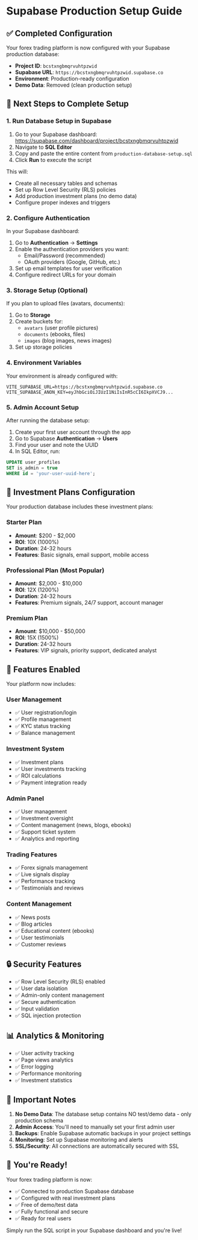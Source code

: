 # Supabase Production Setup Guide

## ✅ Completed Configuration

Your forex trading platform is now configured with your Supabase production database:

- **Project ID**: `bcstxngbmqrvuhtpzwid`
- **Supabase URL**: `https://bcstxngbmqrvuhtpzwid.supabase.co`
- **Environment**: Production-ready configuration
- **Demo Data**: Removed (clean production setup)

## 🚀 Next Steps to Complete Setup

### 1. Run Database Setup in Supabase

1. Go to your Supabase dashboard: https://supabase.com/dashboard/project/bcstxngbmqrvuhtpzwid
2. Navigate to **SQL Editor**
3. Copy and paste the entire content from `production-database-setup.sql`
4. Click **Run** to execute the script

This will:

- Create all necessary tables and schemas
- Set up Row Level Security (RLS) policies
- Add production investment plans (no demo data)
- Configure proper indexes and triggers

### 2. Configure Authentication

In your Supabase dashboard:

1. Go to **Authentication** → **Settings**
2. Enable the authentication providers you want:
   - Email/Password (recommended)
   - OAuth providers (Google, GitHub, etc.)
3. Set up email templates for user verification
4. Configure redirect URLs for your domain

### 3. Storage Setup (Optional)

If you plan to upload files (avatars, documents):

1. Go to **Storage**
2. Create buckets for:
   - `avatars` (user profile pictures)
   - `documents` (ebooks, files)
   - `images` (blog images, news images)
3. Set up storage policies

### 4. Environment Variables

Your environment is already configured with:

```env
VITE_SUPABASE_URL=https://bcstxngbmqrvuhtpzwid.supabase.co
VITE_SUPABASE_ANON_KEY=eyJhbGciOiJIUzI1NiIsInR5cCI6IkpXVCJ9...
```

### 5. Admin Account Setup

After running the database setup:

1. Create your first user account through the app
2. Go to Supabase **Authentication** → **Users**
3. Find your user and note the UUID
4. In SQL Editor, run:

```sql
UPDATE user_profiles
SET is_admin = true
WHERE id = 'your-user-uuid-here';
```

## 🎯 Investment Plans Configuration

Your production database includes these investment plans:

### Starter Plan

- **Amount**: $200 - $2,000
- **ROI**: 10X (1000%)
- **Duration**: 24-32 hours
- **Features**: Basic signals, email support, mobile access

### Professional Plan (Most Popular)

- **Amount**: $2,000 - $10,000
- **ROI**: 12X (1200%)
- **Duration**: 24-32 hours
- **Features**: Premium signals, 24/7 support, account manager

### Premium Plan

- **Amount**: $10,000 - $50,000
- **ROI**: 15X (1500%)
- **Duration**: 24-32 hours
- **Features**: VIP signals, priority support, dedicated analyst

## 🔧 Features Enabled

Your platform now includes:

### User Management

- ✅ User registration/login
- ✅ Profile management
- ✅ KYC status tracking
- ✅ Balance management

### Investment System

- ✅ Investment plans
- ✅ User investments tracking
- ✅ ROI calculations
- ✅ Payment integration ready

### Admin Panel

- ✅ User management
- ✅ Investment oversight
- ✅ Content management (news, blogs, ebooks)
- ✅ Support ticket system
- ✅ Analytics and reporting

### Trading Features

- ✅ Forex signals management
- ✅ Live signals display
- ✅ Performance tracking
- ✅ Testimonials and reviews

### Content Management

- ✅ News posts
- ✅ Blog articles
- ✅ Educational content (ebooks)
- ✅ User testimonials
- ✅ Customer reviews

## 🔒 Security Features

- ✅ Row Level Security (RLS) enabled
- ✅ User data isolation
- ✅ Admin-only content management
- ✅ Secure authentication
- ✅ Input validation
- ✅ SQL injection protection

## 📊 Analytics & Monitoring

- ✅ User activity tracking
- ✅ Page views analytics
- ✅ Error logging
- ✅ Performance monitoring
- ✅ Investment statistics

## 🚨 Important Notes

1. **No Demo Data**: The database setup contains NO test/demo data - only production schema
2. **Admin Access**: You'll need to manually set your first admin user
3. **Backups**: Enable Supabase automatic backups in your project settings
4. **Monitoring**: Set up Supabase monitoring and alerts
5. **SSL/Security**: All connections are automatically secured with SSL

## 🎉 You're Ready!

Your forex trading platform is now:

- ✅ Connected to production Supabase database
- ✅ Configured with real investment plans
- ✅ Free of demo/test data
- ✅ Fully functional and secure
- ✅ Ready for real users

Simply run the SQL script in your Supabase dashboard and you're live!
